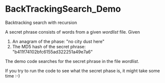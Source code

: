 # BackTrackingSearch_Demo

Backtracking search with recursion

A secret phrase consists of words from a given *wordlist* file. Given<br>
1. An anagram of the phase: "no city dust here"<br>
2. The MD5 hash of the secret phrase: "b411f74102bfc6155ad322251a49e7a6"

The demo code searches for the secret phrase in the file *wordlist*.

If you try to run the code to see what the secret phase is, it might take some time :-)
